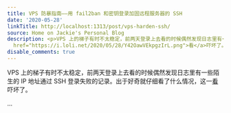 ```yaml
---
title: VPS 防暴指南——用 fail2ban 和密钥登录加固远程服务器的 SSH
date: '2020-05-28'
linkTitle: http://localhost:1313/post/vps-harden-ssh/
source: Home on Jackie's Personal Blog
description: <p>VPS 上的梯子有时不太稳定，前两天登录上去看的时候偶然发现日志里有一些陌生的 IP 地址通过 SSH 登录失败的记录。出于好奇就仔细看了什么情况，这一<a
  href="https://i.loli.net/2020/05/28/Y42OawVEkpgzIrL.png">看</a>吓坏了。</p> ...
disable_comments: true
---
```

<p>VPS 上的梯子有时不太稳定，前两天登录上去看的时候偶然发现日志里有一些陌生的 IP 地址通过 SSH 登录失败的记录。出于好奇就仔细看了什么情况，这一<a href="https://i.loli.net/2020/05/28/Y42OawVEkpgzIrL.png">看</a>吓坏了。</p> ...